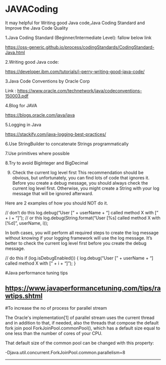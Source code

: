 # JAVACoding
It may helpful for Writing good Java code,Java Coding Standard and Improve the Java Code Quality


1.Java Coding Standard (Beginner/Intermediate Level): fallow below link

https://oss-generic.github.io/process/codingStandards/CodingStandard-Java.html

2.Writing good Java code:

https://developer.ibm.com/tutorials/j-perry-writing-good-java-code/

3.Java Code Conventions by Oracle Corp

Link : https://www.oracle.com/technetwork/java/codeconventions-150003.pdf 

4.Blog for JAVA

https://blogs.oracle.com/java/java

5.Logging in Java

https://stackify.com/java-logging-best-practices/

6.Use StringBuilder to concatenate Strings programmatically

7.Use primitives where possible

8.Try to avoid BigInteger and BigDecimal

9. Check the current log level first
This recommendation should be obvious, but unfortunately, you can find lots of code that ignores it. Before you create a debug message, you should always check the current log level first. Otherwise, you might create a String with your log message that will be ignored afterward.

Here are 2 examples of how you should NOT do it.

// don’t do this
log.debug(“User [” + userName + “] called method X with [” + i + “]”);
// or this
log.debug(String.format(“User [%s] called method X with [%d]”, userName, i));

In both cases, you will perform all required steps to create the log message without knowing if your logging framework will use the log message. It’s better to check the current log level first before you create the debug message.

// do this
if (log.isDebugEnabled()) {
log.debug(“User [” + userName + “] called method X with [” + i + “]”);
}

#Java performance tuning tips


https://www.javaperformancetuning.com/tips/rawtips.shtml
--------------------------------------------------------------------------

#To increase the no of process for parallel stream

The Oracle's implementation[1] of parallel stream uses the current thread and in addition to that, if needed, also the threads that compose the default fork join pool ForkJoinPool.commonPool(), which has a default size equal to one less than the number of cores of your CPU.

That default size of the common pool can be changed with this property:

-Djava.util.concurrent.ForkJoinPool.common.parallelism=8

--------------------------------------------------------------------------










